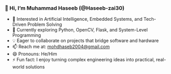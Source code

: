 ### 👋 Hi, I’m Muhammad Haseeb (@Haseeb-zai30)

- 👀 Interested in Artificial Intelligence, Embedded Systems, and Tech-Driven Problem Solving  
- 🌱 Currently exploring Python, OpenCV, Flask, and System-Level Programming  
- 💡 Eager to collaborate on projects that bridge software and hardware  
- 📫 Reach me at: mohdhaseb2004@gmail.com  
- 😄 Pronouns: He/Him  
- ⚡ Fun fact: I enjoy turning complex engineering ideas into practical, real-world solutions
<!----  ![Profile views](https://komarev.com/ghpvc/?username=Haseeb-zai30&color=blue)
- ![Haseeb-zai30's GitHub stats](https://github-readme-stats.vercel.app/api?username=Haseeb-zai30&show_icons=true&theme=radical)

<!---
Haseeb-zai30/Haseeb-zai30 is a ✨ special ✨ repository because its `README.md` (this file) appears on your GitHub profile.
You can click the Preview link to take a look at your changes.
--->  

